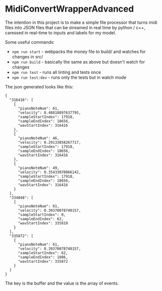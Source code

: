 # MidiConvertWrapperAdvanced
The intention in this project is to make a simple file processor that turns midi files into JSON files that can be streamed in real time by python / c++, caressed in real-time to inputs and labels for my model.

Some useful commands:
 - `npm run start` - webpacks the money file to build/ and watches for changes in src/
 - `npm run build` - basically the same as above but doesn't watch for changes
 - `npm run test` - runs all linting and tests once
 - `npm run test:dev` - runs only the tests but in watch mode

The json generated looks like this:
```
{
  "316416": [
    {
      "pianoNoteNum": 61,
      "velocity": 0.48818897637795,
      "sampleStartIndex": 17918,
      "sampleEndIndex": 18656,
      "wavStartIndex": 316416
    },
    {
      "pianoNoteNum": 46,
      "velocity": 0.29133858267717,
      "sampleStartIndex": 17918,
      "sampleEndIndex": 18656,
      "wavStartIndex": 316416
    },
    {
      "pianoNoteNum": 49,
      "velocity": 0.35433070866142,
      "sampleStartIndex": 17918,
      "sampleEndIndex": 18656,
      "wavStartIndex": 316416
    }
  ],
  "334848": [
    {
      "pianoNoteNum": 61,
      "velocity": 0.39370078740157,
      "sampleStartIndex": 0,
      "sampleEndIndex": 62,
      "wavStartIndex": 335810
    }
  ],
  "335872": [
    {
      "pianoNoteNum": 61,
      "velocity": 0.39370078740157,
      "sampleStartIndex": 62,
      "sampleEndIndex": 1086,
      "wavStartIndex": 335872
    }
  ]
}
```
The key is the buffer and the value is the array of events.
